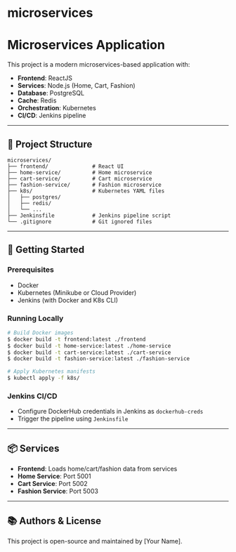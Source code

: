 # microservices

# Microservices Application

This project is a modern microservices-based application with:

- **Frontend**: ReactJS
- **Services**: Node.js (Home, Cart, Fashion)
- **Database**: PostgreSQL
- **Cache**: Redis
- **Orchestration**: Kubernetes
- **CI/CD**: Jenkins pipeline

---

## 📁 Project Structure

```
microservices/
├── frontend/              # React UI
├── home-service/          # Home microservice
├── cart-service/          # Cart microservice
├── fashion-service/       # Fashion microservice
├── k8s/                   # Kubernetes YAML files
│   ├── postgres/
│   ├── redis/
│   └── ...
├── Jenkinsfile            # Jenkins pipeline script
└── .gitignore             # Git ignored files
```

---

## 🚀 Getting Started

### Prerequisites
- Docker
- Kubernetes (Minikube or Cloud Provider)
- Jenkins (with Docker and K8s CLI)

### Running Locally

```bash
# Build Docker images
$ docker build -t frontend:latest ./frontend
$ docker build -t home-service:latest ./home-service
$ docker build -t cart-service:latest ./cart-service
$ docker build -t fashion-service:latest ./fashion-service

# Apply Kubernetes manifests
$ kubectl apply -f k8s/
```

### Jenkins CI/CD
- Configure DockerHub credentials in Jenkins as `dockerhub-creds`
- Trigger the pipeline using `Jenkinsfile`

---

## 📦 Services

- **Frontend**: Loads home/cart/fashion data from services
- **Home Service**: Port 5001
- **Cart Service**: Port 5002
- **Fashion Service**: Port 5003

---

## 📚 Authors & License
This project is open-source and maintained by [Your Name].
